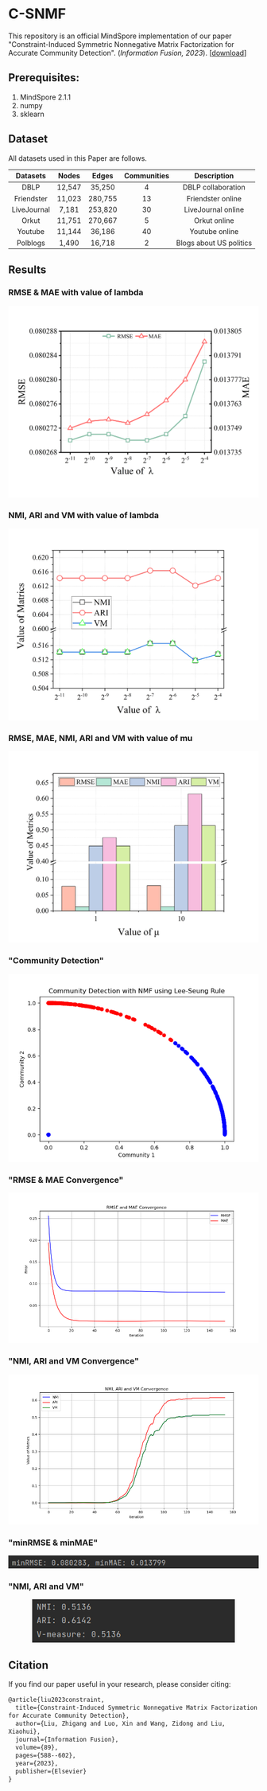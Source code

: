 # C-SNMF

This repository is an official MindSpore implementation of our paper "Constraint-Induced Symmetric Nonnegative Matrix Factorization for  Accurate Community Detection". (*Information Fusion, 2023*). [[download](https://www.sciencedirect.com/science/article/abs/pii/S1566253522001300)]


## Prerequisites:

1. MindSpore 2.1.1
2. numpy
3. sklearn


## Dataset

All datasets used in this Paper are follows.

|  Datasets   | Nodes  |  Edges  | Communities |       Description       |
| :---------: | :----: | :-----: | :---------: | :---------------------: |
|    DBLP     | 12,547 | 35,250  |      4      |   DBLP collaboration    |
| Friendster  | 11,023 | 280,755 |     13      |    Friendster online    |
| LiveJournal | 7,181  | 253,820 |     30      |   LiveJournal online    |
|    Orkut    | 11,751 | 270,667 |      5      |      Orkut online       |
|   Youtube   | 11,144 | 36,186  |     40      |     Youtube online      |
|  Polblogs   | 1,490  | 16,718  |      2      | Blogs about US politics |


## Results
### RMSE & MAE with value of lambda
<p align="center">
<img src="imgs/lambda1.png"/>
</p>

### NMI, ARI and VM with value of lambda
<p align="center">
<img src="imgs/lambda2.png"/>
</p>

### RMSE, MAE, NMI, ARI and VM with value of mu
<p align="center">
<img src="imgs/mu.png"/>
</p>

### "Community Detection"
<p align="center">
<img src="imgs/community_detection.png"/>
</p>


### "RMSE & MAE Convergence"
<p align="center">
<img src="imgs/RMSE_MAE_Convergence.png"/>
</p>

### "NMI, ARI and VM Convergence"
<p align="center">
<img src="imgs/metric_convergence.png"/>
</p>

### "minRMSE & minMAE"
<p align="center">
<img src="imgs/result1.png"/>
</p>

### "NMI, ARI and VM"
<p align="center">
<img src="imgs/result2.png"/>
</p>

## Citation

If you find our paper useful in your research, please consider citing:

```
@article{liu2023constraint,
  title={Constraint-Induced Symmetric Nonnegative Matrix Factorization for Accurate Community Detection},
  author={Liu, Zhigang and Luo, Xin and Wang, Zidong and Liu, Xiaohui},
  journal={Information Fusion},
  volume={89},
  pages={588--602},
  year={2023},
  publisher={Elsevier}
}
```

